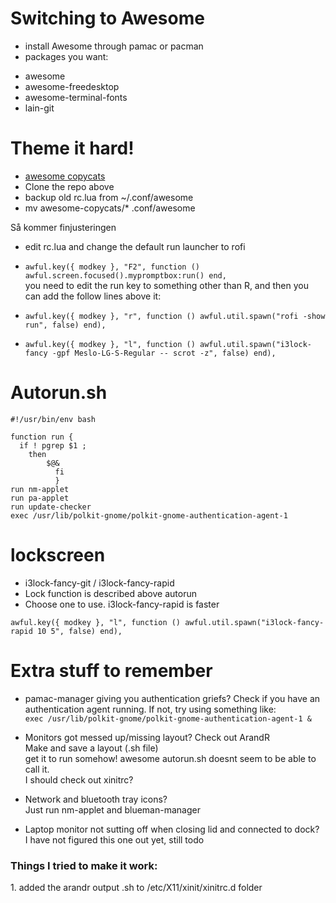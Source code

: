 Switching to Awesome
====  
- install Awesome through pamac or pacman
- packages you want:
* awesome
* awesome-freedesktop
* awesome-terminal-fonts
* lain-git

# Theme it hard!
* [awesome copycats](https://github.com/lcpz/awesome-copycats)
* Clone the repo above
* backup old rc.lua from ~/.conf/awesome
* mv awesome-copycats/* .conf/awesome

Så kommer finjusteringen

* edit rc.lua and change the default run launcher to rofi 

* `awful.key({ modkey }, "F2", function () awful.screen.focused().mypromptbox:run() end,`   
you need to edit the run key to something other than R, and then you can add the follow lines above it:
- `awful.key({ modkey }, "r", function () awful.util.spawn("rofi -show run", false) end),`  

- `awful.key({ modkey }, "l", function () awful.util.spawn("i3lock-fancy -gpf Meslo-LG-S-Regular -- scrot -z", false) end),`  

# Autorun.sh  
```
#!/usr/bin/env bash

function run {
  if ! pgrep $1 ;
    then
        $@&
          fi
          }
run nm-applet          
run pa-applet
run update-checker
exec /usr/lib/polkit-gnome/polkit-gnome-authentication-agent-1
```

# lockscreen
* i3lock-fancy-git / i3lock-fancy-rapid
* Lock function is described above autorun
* Choose one to use. i3lock-fancy-rapid is faster

```
awful.key({ modkey }, "l", function () awful.util.spawn("i3lock-fancy-rapid 10 5", false) end),
```

# Extra stuff to remember
* pamac-manager giving you authentication griefs? Check if you have an authentication agent running. If not, try using something like:  
`exec /usr/lib/polkit-gnome/polkit-gnome-authentication-agent-1 & `

* Monitors got messed up/missing layout? Check out ArandR  
Make and save a layout (.sh file)  
get it to run somehow! awesome autorun.sh doesnt seem to be able to call it.  
I should check out xinitrc?

* Network and bluetooth tray icons?  
Just run nm-applet and blueman-manager

* Laptop monitor not sutting off when closing lid and connected to dock?  
I have not figured this one out yet, still todo

<h3>Things I tried to make it work:</h3>  
	1. added the arandr output .sh to /etc/X11/xinit/xinitrc.d folder

